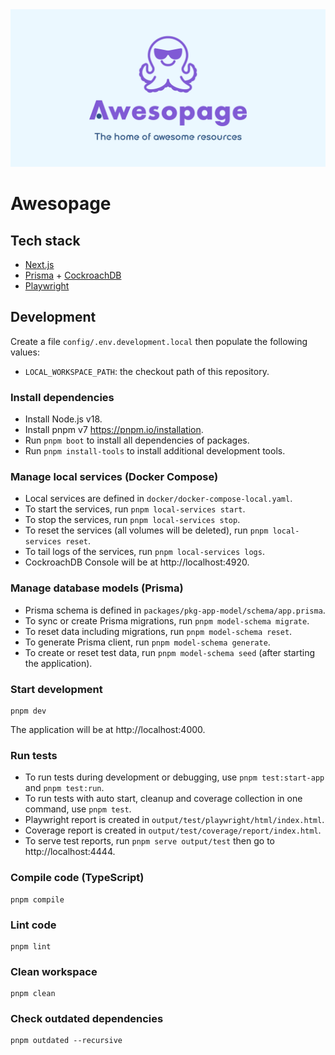 <div align="center">
  <img src="public/images/thumbnail.png" alt="Awesopage">
</div>

# Awesopage

## Tech stack

- [Next.js](https://nextjs.org)
- [Prisma](https://www.prisma.io) + [CockroachDB](https://github.com/cockroachdb/cockroach)
- [Playwright](https://playwright.dev)

## Development

Create a file `config/.env.development.local` then populate the following values:

- `LOCAL_WORKSPACE_PATH`: the checkout path of this repository.

### Install dependencies

- Install Node.js v18.
- Install pnpm v7 https://pnpm.io/installation.
- Run `pnpm boot` to install all dependencies of packages.
- Run `pnpm install-tools` to install additional development tools.

### Manage local services (Docker Compose)

- Local services are defined in `docker/docker-compose-local.yaml`.
- To start the services, run `pnpm local-services start`.
- To stop the services, run `pnpm local-services stop`.
- To reset the services (all volumes will be deleted), run `pnpm local-services reset`.
- To tail logs of the services, run `pnpm local-services logs`.
- CockroachDB Console will be at http://localhost:4920.

### Manage database models (Prisma)

- Prisma schema is defined in `packages/pkg-app-model/schema/app.prisma`.
- To sync or create Prisma migrations, run `pnpm model-schema migrate`.
- To reset data including migrations, run `pnpm model-schema reset`.
- To generate Prisma client, run `pnpm model-schema generate`.
- To create or reset test data, run `pnpm model-schema seed` (after starting the application).

### Start development

```
pnpm dev
```

The application will be at http://localhost:4000.

### Run tests

- To run tests during development or debugging, use `pnpm test:start-app` and `pnpm test:run`.
- To run tests with auto start, cleanup and coverage collection in one command, use `pnpm test`.
- Playwright report is created in `output/test/playwright/html/index.html`.
- Coverage report is created in `output/test/coverage/report/index.html`.
- To serve test reports, run `pnpm serve output/test` then go to http://localhost:4444.

### Compile code (TypeScript)

```
pnpm compile
```

### Lint code

```
pnpm lint
```

### Clean workspace

```
pnpm clean
```

### Check outdated dependencies

```
pnpm outdated --recursive
```
